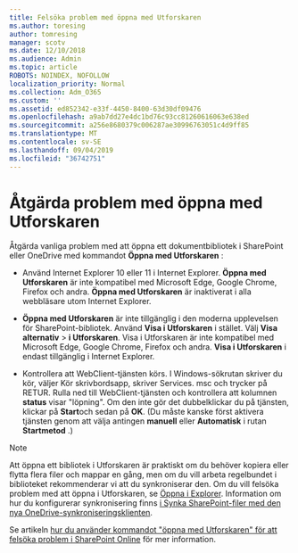 ```yaml
---
title: Felsöka problem med öppna med Utforskaren
ms.author: toresing
author: tomresing
manager: scotv
ms.date: 12/10/2018
ms.audience: Admin
ms.topic: article
ROBOTS: NOINDEX, NOFOLLOW
localization_priority: Normal
ms.collection: Adm_O365
ms.custom: ''
ms.assetid: ed852342-e33f-4450-8400-63d30df09476
ms.openlocfilehash: a9ab7dd27e4dc1bd76c93cc81260616063e638ed
ms.sourcegitcommit: a256e8680379c006287ae30996763051c4d9ff85
ms.translationtype: MT
ms.contentlocale: sv-SE
ms.lasthandoff: 09/04/2019
ms.locfileid: "36742751"
---
```

# <a name="fix-problems-with-open-with-explorer"></a>Åtgärda problem med öppna med Utforskaren

Åtgärda vanliga problem med att öppna ett dokumentbibliotek i SharePoint eller OneDrive med kommandot **Öppna med Utforskaren** : 
  
- Använd Internet Explorer 10 eller 11 i Internet Explorer. **Öppna med Utforskaren** är inte kompatibel med Microsoft Edge, Google Chrome, Firefox och andra. **Öppna med Utforskaren** är inaktiverat i alla webbläsare utom Internet Explorer. 
    
- **Öppna med Utforskaren** är inte tillgänglig i den moderna upplevelsen för SharePoint-bibliotek. Använd **Visa i Utforskaren** i stället. Välj **Visa alternativ** \> **i Utforskaren**. Visa i Utforskaren är inte kompatibel med Microsoft Edge, Google Chrome, Firefox och andra. **Visa i Utforskaren** i endast tillgänglig i Internet Explorer. 
    
- Kontrollera att WebClient-tjänsten körs. I Windows-sökrutan skriver du kör, väljer Kör skrivbordsapp, skriver Services. msc och trycker på RETUR. Rulla ned till WebClient-tjänsten och kontrollera att kolumnen **status** visar "löpning". Om den inte gör det dubbelklickar du på tjänsten, klickar på **Start**och sedan på **OK**. (Du måste kanske först aktivera tjänsten genom att välja antingen **manuell** eller **Automatisk** i rutan **Startmetod** .) 
    
> [!NOTE]
> Att öppna ett bibliotek i Utforskaren är praktiskt om du behöver kopiera eller flytta flera filer och mappar en gång, men om du vill arbeta regelbundet i biblioteket rekommenderar vi att du synkroniserar den. Om du vill felsöka problem med att öppna i Utforskaren, se [Öppna i Explorer](https://go.microsoft.com/fwlink/?linkid=871665). Information om hur du konfigurerar synkronisering finns [i Synka SharePoint-filer med den nya OneDrive-synkroniseringsklienten](https://go.microsoft.com/fwlink/?linkid=871666).
  
Se artikeln [hur du använder kommandot "öppna med Utforskaren" för att felsöka problem i SharePoint Online](https://docs.microsoft.com/sharepoint/support/lists-and-libraries/troubleshoot-issues-using-open-with-explorer) för mer information. 
  

